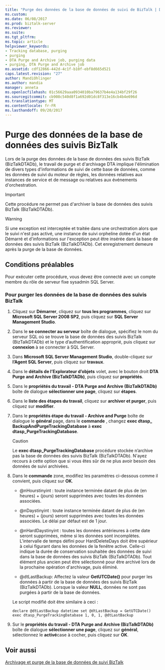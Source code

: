 ```yaml
---
title: "Purge des données de la base de données de suivi de BizTalk | Documents Microsoft"
ms.custom: 
ms.date: 06/08/2017
ms.prod: biztalk-server
ms.reviewer: 
ms.suite: 
ms.tgt_pltfrm: 
ms.topic: article
helpviewer_keywords:
- Tracking database, purging
- purging
- DTA Purge and Archive job, purging data
- purging, DTA Purge and Archive job
ms.assetid: cdf12866-442d-4c1f-b10f-ebf8d665d521
caps.latest.revision: "27"
author: MandiOhlinger
ms.author: mandia
manager: anneta
ms.openlocfilehash: 01c56629aaa0934010ba79637b4e4a134bf29f26
ms.sourcegitcommit: cb908c540d8f1a692d01dc8f313e16cb4b4e696d
ms.translationtype: MT
ms.contentlocale: fr-FR
ms.lasthandoff: 09/20/2017
---
```

# <a name="how-to-purge-data-from-the-biztalk-tracking-database"></a>Purge des données de la base de données des suivis BizTalk
Lors de la purge des données de la base de données des suivis BizTalk (BizTalkDTADb), le travail de purge et d'archivage DTA implique l'élimination de divers types d'informations de suivi de cette base de données, comme les données de suivi du moteur de règles, les données relatives aux instances de service et de message ou relatives aux événements d'orchestration.  
  
> [!IMPORTANT]
>  Cette procédure ne permet pas d'archiver la base de données des suivis BizTalk (BizTalkDTADb).  
  
> [!WARNING]
>  Si une exception est interceptée et traitée dans une orchestration alors que le suivi n'est pas activé, une instance de suivi orpheline dotée d'un état Démarré et d'informations sur l'exception peut être insérée dans la base de données des suivis BizTalk (BizTalkDTADb). Cet enregistrement demeure après la purge de la base de données.  
  
## <a name="prerequisites"></a>Conditions préalables  
 Pour exécuter cette procédure, vous devez être connecté avec un compte membre du rôle de serveur fixe sysadmin SQL Server.  
  
### <a name="to-purge-data-from-the-biztalk-tracking-database"></a>Pour purger les données de la base de données des suivis BizTalk  
  
1.  Cliquez sur **Démarrer**, cliquez sur **tous les programmes**, cliquez sur **Microsoft SQL Server 2008 SP2**, puis cliquez sur **SQL Server Management Studio**.  
  
2.  Dans le **se connecter au serveur** boîte de dialogue, spécifiez le nom du serveur SQL où se trouve la base de données des suivis BizTalk (BizTalkDTADb) et le type d’authentification approprié, puis cliquez sur **connexion** à se connecter à SQL Server.  
  
3.  Dans **Microsoft SQL Server Management Studio**, double-cliquez sur **l’Agent SQL Server**, puis cliquez sur **travaux**.  
  
4.  Dans le **détails de l’Explorateur d’objets** volet, avec le bouton droit **DTA Purge and Archive (BizTalkDTADb)**, puis cliquez sur **propriétés**.  
  
5.  Dans le **propriétés du travail - DTA Purge and Archive (BizTalkDTADb)** boîte de dialogue **sélectionner une page**, cliquez sur **étapes**.  
  
6.  Dans le **liste des étapes du travail**, cliquez sur **archiver et purger**, puis cliquez sur **modifier**.  
  
7.  Dans le **propriétés étape du travail - Archive and Purge** boîte de dialogue le **général** page, dans le **commande** , changez **exec dtasp_ BackupAndPurgeTrackingDatabase** à **exec dtasp_PurgeTrackingDatabase**.  
  
    > [!CAUTION]
    >  Le **exec dtasp_PurgeTrackingDatabase** procédure stockée n’archive pas la base de données des suivis BizTalk (BizTalkDTADb). N'ayez recours à cette option que si vous êtes sûr de ne plus avoir besoin des données de suivi archivées.  
  
8.  Dans le **commande** zone, modifiez les paramètres ci-dessous comme il convient, puis cliquez sur **OK**.  
  
    -   @nHourstinyint : toute instance terminée datant de plus de (en heures) + (jours) seront supprimées avec toutes les données associées.  
  
    -   @nDaystinyint : toute instance terminée datant de plus de (en heures) + (jours) seront supprimées avec toutes les données associées. Le délai par défaut est de 1 jour.  
  
    -   @nHardDaystinyint : toutes les données antérieures à cette date seront supprimées, même si les données sont incomplètes. L'intervalle de temps défini pour HardDeleteDays doit être supérieur à celui figurant dans les données de la fenêtre active. Celle-ci indique la durée de conservation souhaitée des données de suivi dans la base de données des suivis BizTalk (BizTalkDTADb). Tout élément plus ancien peut être sélectionné pour être archivé lors de la prochaine opération d'archivage, puis éliminé.  
  
    -   @dtLastBackup: Affectez la valeur **GetUTCDate()** pour purger les données à partir de la base de données des suivis BizTalk (BizTalkDTADb). Lorsque la valeur **NULL**, données ne sont pas purgées à partir de la base de données.  
  
     Le script modifié doit être similaire à ceci :  
  
    ```  
    declare @dtLastBackup datetime set @dtLastBackup = GetUTCDate() exec dtasp_PurgeTrackingDatabase 1, 0, 1, @dtLastBackup  
    ```  
  
9. Sur le **propriétés du travail - DTA Purge and Archive (BizTalkDTADb)** boîte de dialogue **sélectionner une page**, cliquez sur **général**, sélectionnez le **activé**case à cocher, puis cliquez sur **OK**.  
  
## <a name="see-also"></a>Voir aussi  
 [Archivage et purge de la base de données de suivi BizTalk](../core/archiving-and-purging-the-biztalk-tracking-database.md)